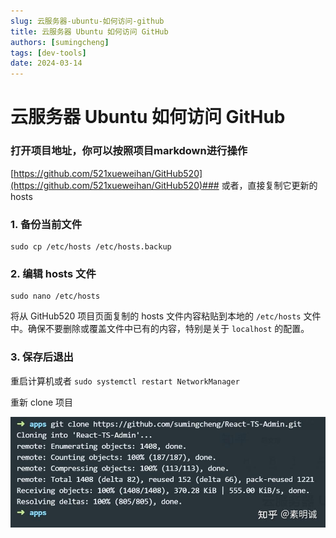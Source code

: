 ```yaml
---
slug: 云服务器-ubuntu-如何访问-github
title: 云服务器 Ubuntu 如何访问 GitHub
authors: [sumingcheng]
tags: [dev-tools]
date: 2024-03-14
---
```


# 云服务器 Ubuntu 如何访问 GitHub



 

### 打开项目地址，你可以按照项目markdown进行操作  
[https://github.com/521xueweihan/GitHub520](https://github.com/521xueweihan/GitHub520)### 或者，直接复制它更新的hosts  
### 1. 备份当前文件  
```
sudo cp /etc/hosts /etc/hosts.backup
```
### 2. 编辑 hosts 文件  
```
sudo nano /etc/hosts
```

将从 GitHub520 项目页面复制的 hosts 文件内容粘贴到本地的 `/etc/hosts` 文件中。确保不要删除或覆盖文件中已有的内容，特别是关于 `localhost` 的配置。

### 3. 保存后退出  

重启计算机或者 `sudo systemctl restart NetworkManager`

重新 clone 项目

![73563c97d518edee667c3750f4d55d27](../image/73563c97d518edee667c3750f4d55d27.jpg)